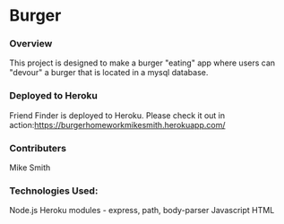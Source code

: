 # Burger

### Overview

This project is designed to make a burger "eating" app where users can "devour" a burger that is located in a mysql database.


### Deployed to Heroku

Friend Finder is deployed to Heroku. Please check it out in action:https://burgerhomeworkmikesmith.herokuapp.com/

### Contributers

Mike Smith

### Technologies Used:

Node.js
Heroku
modules - express, path, body-parser
Javascript
HTML
